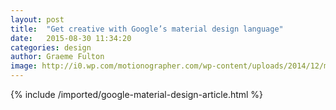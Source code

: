 ```yaml
---
layout: post
title:  "Get creative with Google’s material design language"
date:   2015-08-30 11:34:20
categories: design
author: Graeme Fulton
image: http://i0.wp.com/motionographer.com/wp-content/uploads/2014/12/material1.gif?fit=700%2C700
---
```

{% include /imported/google-material-design-article.html %}
